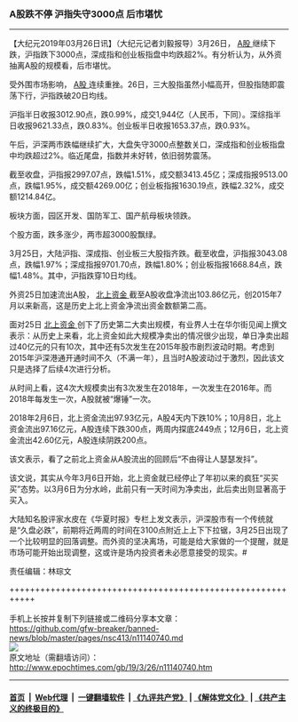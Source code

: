 ### A股跌不停 沪指失守3000点 后市堪忧
------------------------

<p>
 【大纪元2019年03月26日讯】（大纪元记者刘毅报导）3月26日，
 <a href="http://www.epochtimes.com/gb/tag/a%E8%82%A1.html">
  A股
 </a>
 继续下跌，沪指跌下3000点，深成指和创业板指盘中均跌超2%。有分析认为，从外资抽离A股的规模看，后市堪忧。
</p>
<p>
 受外围市场影响，
 <a href="http://www.epochtimes.com/gb/tag/a%E8%82%A1.html">
  A股
 </a>
 连续重挫。26日，三大股指虽然小幅高开，但股指随即震荡下行，沪指跌破20日均线。
</p>
<p>
 沪指半日收报3012.90点，跌0.99%，成交1,944亿（人民币，下同）。深综指半日收报9621.33点，跌0.83%。创业板半日收报1653.37点，跌0.93%。
</p>
<p>
 午后，沪深两市跌幅继续扩大，大盘失守3000点整数关口，深成指和创业板指盘中均跌超过2%。临近尾盘，指数并未好转，依旧弱势震荡。
</p>
<p>
 截至收盘，沪指报2997.07点，跌幅1.51%，成交额3413.45亿；深成指报9513.00点，跌幅1.95%，成交额4269.00亿；创业板指报1630.19点，跌幅2.32%，成交额1214.84亿。
</p>
<p>
 板块方面，园区开发、国防军工、国产航母板块领跌。
</p>
<p>
 个股方面，跌多涨少，两市超3000股飘绿。
</p>
<p>
 3月25日，大陆沪指、深成指、创业板三大股指齐跌。截至收盘，沪指报3043.08点，跌幅1.97%；深成指报9701.70点，跌幅1.80%；创业板指报1668.84点，跌幅1.48%。其中，沪指跌穿10日均线。
</p>
<p>
 外资25日加速流出A股，
 <a href="http://www.epochtimes.com/gb/tag/%E5%8C%97%E4%B8%8A%E8%B5%84%E9%87%91.html">
  北上资金
 </a>
 截至A股收盘净流出103.86亿元，创2015年7月以来新高，这是历史上北上资金净流出资金数额第二高。
</p>
<p>
 面对25日
 <a href="http://www.epochtimes.com/gb/tag/%E5%8C%97%E4%B8%8A%E8%B5%84%E9%87%91.html">
  北上资金
 </a>
 创下了历史第二大卖出规模，有业界人士在华尔街见闻上撰文表示：从历史上来看，北上资金如此大规模净卖出的情况很少出现，单日净卖出超过40亿元的只有10次，其中还有5次发生在2015年股市剧烈波动时期。考虑到2015年沪深港通开通时间不久（不满一年），且当时A股波动过于激烈，因此该文只是选择了后续4次进行分析。
</p>
<p>
 从时间上看，这4次大规模卖出有3次发生在2018年，一次发生在2016年。而2018年每发生一次，A股就被“爆锤”一次。
</p>
<p>
 2018年2月6日，北上资金流出97.93亿元，A股4天内下跌10%；10月8日，北上资金流出97.16亿元，A股连续下跌300点，两周内探底2449点；12月6日，北上资金流出42.60亿元，A股连续阴跌200点。
</p>
<p>
 该文表示，看了之前北上资金从A股流出的回顾后“不由得让人瑟瑟发抖”。
</p>
<p>
 该文说，其实从今年3月6日开始，北上资金就已经停止了年初以来的疯狂“买买买”态势。以3月6日为分水岭，此前只有一天时间为净卖出，此后卖出则显著高于买入。
</p>
<p>
 大陆知名股评家水皮在《华夏时报》专栏上发文表示，沪深股市有一个传统就是“久盘必跌”，前期将近两周的时间在3100点附近上上下下拉锯，3月25日出现了一个比较明显的回落调整。而外资的坚决离场，可能是给大家做的一个提醒，就是市场可能开始出现调整，这或许是场内投资者未必愿意接受的现实。#
</p>
<p>
 责任编辑：林琮文
</p>

+++++++++++++++++++++++++++++++++++++++++++++++++++++++++++<br/><br/>
手机上长按并复制下列链接或二维码分享本文章：<br/>
https://github.com/gfw-breaker/banned-news/blob/master/pages/nsc413/n11140740.md <br/>
<a href='https://github.com/gfw-breaker/banned-news/blob/master/pages/nsc413/n11140740.md'><img src='https://github.com/gfw-breaker/banned-news/blob/master/pages/nsc413/n11140740.md.png'/></a> <br/>
原文地址（需翻墙访问）：http://www.epochtimes.com/gb/19/3/26/n11140740.htm


------------------------
#### [首页](https://github.com/gfw-breaker/banned-news/blob/master/README.md) &nbsp;|&nbsp; [Web代理](https://github.com/labour-camp/helloworld) &nbsp;|&nbsp; [一键翻墙软件](https://github.com/gfw-breaker/nogfw/blob/master/README.md) &nbsp;| [《九评共产党》](https://github.com/gfw-breaker/9ping.md/blob/master/README.md#九评之一评共产党是什么) | [《解体党文化》](https://github.com/gfw-breaker/jtdwh.md/blob/master/README.md) | [《共产主义的终极目的》](https://github.com/gfw-breaker/gczydzjmd.md/blob/master/README.md)

